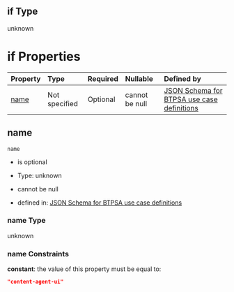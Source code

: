 ## if Type

unknown

# if Properties

| Property      | Type          | Required | Nullable       | Defined by                                                                                                                                                                                                        |
| :------------ | :------------ | :------- | :------------- | :---------------------------------------------------------------------------------------------------------------------------------------------------------------------------------------------------------------- |
| [name](#name) | Not specified | Optional | cannot be null | [JSON Schema for BTPSA use case definitions](btpsa-usecase-properties-services-items-allof-2-then-allof-13-if-properties-name.md "undefined#/properties/services/items/allOf/2/then/allOf/13/if/properties/name") |

## name



`name`

*   is optional

*   Type: unknown

*   cannot be null

*   defined in: [JSON Schema for BTPSA use case definitions](btpsa-usecase-properties-services-items-allof-2-then-allof-13-if-properties-name.md "undefined#/properties/services/items/allOf/2/then/allOf/13/if/properties/name")

### name Type

unknown

### name Constraints

**constant**: the value of this property must be equal to:

```json
"content-agent-ui"
```

